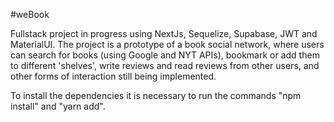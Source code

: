 #weBook 

Fullstack project in progress using NextJs, Sequelize, Supabase, JWT and MaterialUI. The project is a prototype of a book social network, where users can search for books (using Google and NYT APIs), bookmark or add them to different 'shelves', write reviews and read reviews from other users, and other forms of interaction still being implemented.

<p>To install the dependencies it is necessary to run the commands "npm install" and "yarn add".</p>
